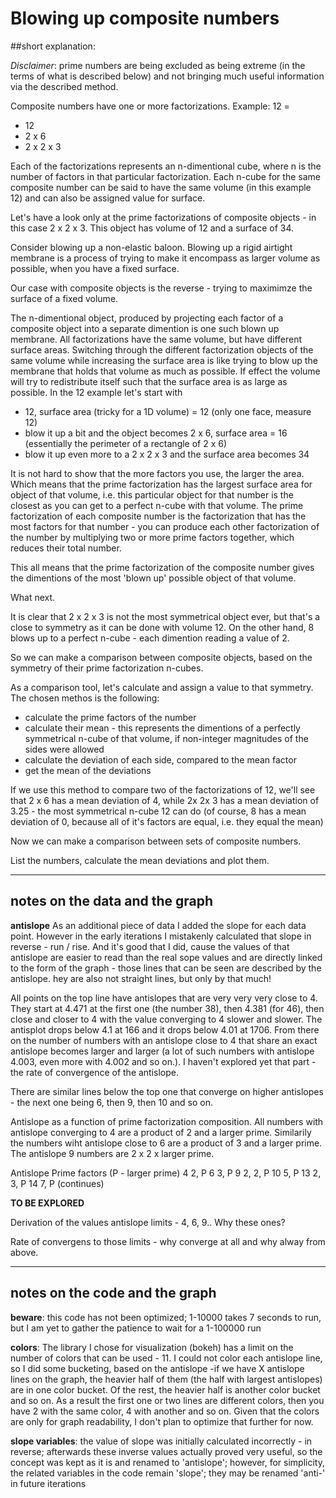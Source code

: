 # Blowing up composite numbers

##short explanation:

*Disclaimer*: prime numbers are being excluded as being extreme (in the terms of what is described below) and not bringing much useful information via the described method.

Composite numbers have one or more factorizations.
Example:
12 =
* 12
* 2 x 6
* 2 x 2 x 3

Each of the factorizations represents an n-dimentional cube, where n is the number of factors in that particular factorization. Each  n-cube for the same composite number can be said to have the same volume (in this example 12) and can also be assigned value for surface.

Let's have a look only at the prime factorizations of composite objects - in this case 2 x 2 x 3.
This object has volume of 12 and a surface of 34.

Consider blowing up a non-elastic baloon. Blowing up a rigid airtight membrane is a process of trying to make it encompass as larger volume as possible, when you have a fixed surface.

Our case with composite objects is the reverse - trying to maximimze the surface of a fixed volume.

The n-dimentional object, produced by projecting each factor of a composite object into a separate dimention is one such blown up membrane. All factorizations have the same volume, but have different surface areas. Switching through the different factorization objects of the same volume while increasing the surface area is like trying to blow up the membrane that holds that volume as much as possible. If effect the volume will try to redistribute itself such that the surface area is as large as possible.
In the 12 example let's start with
* 12, surface area (tricky for a 1D volume) = 12 (only one face, measure 12)
* blow it up a bit and the object becomes 2 x 6, surface area = 16 (essentially the perimeter of a rectangle of 2 x 6)
* blow it up even more to a 2 x 2 x 3 and the surface area becomes 34

It is not hard to show that the more factors you use, the larger the area. Which means that the prime factorization has the largest surface area for object of that volume, i.e. this particular object for that number is the closest as you can get to a perfect n-cube with that volume.
The prime factorization of each composite number is the factorization that has the most factors for that number - you can produce each other factorization of the number by multiplying two or more prime factors together, which reduces their total number.

This all means that the prime factorization of the composite number gives the dimentions of the most 'blown up' possible object of that volume.

What next.

It is clear that 2 x 2 x 3 is not the most symmetrical object ever, but that's a close to symmetry as it can be done with volume 12.
On the other hand, 8 blows up to a perfect n-cube - each dimention reading a value of 2.

So we can make a comparison between composite objects, based on the symmetry of their prime factorization n-cubes.

As a comparison tool, let's calculate and assign a value to that symmetry. The chosen methos is the following:
* calculate the prime factors of the number
* calculate their mean - this represents the dimentions of a perfectly symmetrical n-cube of that volume, if non-integer magnitudes of the sides were allowed
* calculate the deviation of each side, compared to the mean factor
* get the mean of the deviations
  
If we use this method to compare two of the factorizations of 12, we'll see that
2 x 6 has a mean deviation of 4, while
2x 2x 3 has a mean deviation of 3.25 - the most symmetrical n-cube 12 can do
(of course, 8 has a mean deviation of 0, because all of it's factors are equal, i.e. they equal the mean)

Now we can make a comparison between sets of composite numbers.

List the numbers, calculate the mean deviations and plot them.

---
## notes on the data and the graph

**antislope**
As an additional piece of data I added the slope for each data point. However in the early iterations I mistakenly calculated that slope in reverse - run / rise. And it's good that I did, cause the values of that antislope are easier to read than the real sope values and are directly linked to the form of the graph - those lines that can be seen are described by the antislope. hey are also not straight lines, but only by that much!

All points on the top line have antislopes that are very very very close to 4.
They start at 4.471 at the first one (the number 38), then 4.381 (for 46), then close and closer to 4 with the value converging to 4 slower and slower. The antisplot drops below 4.1 at 166 and it drops below 4.01 at 1706. From there on the number of numbers with an antislope close to 4 that share an exact antislope becomes larger and larger (a lot of such numbers with antislope 4.003, even more with 4.002 and so on.). I haven't explored yet that part - the rate of convergence of the antislope.

There are similar lines below the top one that converge on higher antislopes - the next one being 6, then 9, then 10 and so on.

Antislope as a function of prime factorization composition.
All numbers with antislope converging to 4 are a product of 2 and a larger prime. Similarily the numbers wiht antislope close to 6 are a product of 3 and a larger prime. The antislope 9 numbers are 2 x 2 x larger prime.

Antislope   Prime factors (P - larger prime)
4           2, P
6           3, P
9           2, 2, P
10          5, P
13          2, 3, P
14          7, P
(continues)


**TO BE EXPLORED**

Derivation of the values antislope limits - 4, 6, 9.. Why these ones?

Rate of convergens to those limits - why converge at all and why alway from above.

---
## notes on the code and the graph

**beware**: this code has not been optimized; 1-10000 takes 7 seconds to run, but I am yet to gather the patience to wait for a 1-100000 run

**colors**: The library I chose for visualization (bokeh) has a limit on the number of colors that can be used - 11.
I could not color each antislope line, so I did some bucketing, based on the antislope -if we have X antislope lines on the graph, the heavier half of them (the half with largest antislopes) are in one color bucket. Of the rest, the heavier half is another color bucket and so on.
As a result the first one or two lines are different colors, then you have 2 with the same color, 4 with another and so on.
Given that the colors are only for graph readability, I don't plan to optimize that further for now.

**slope variables**: the value of slope was initially calculated incorrectly - in reverse; afterwards these inverse values actually proved very useful, so the concept was kept as it is and renamed to 'antislope'; however, for simplicity, the related variables in the code remain 'slope'; they may be renamed 'anti-' in future iterations